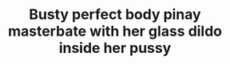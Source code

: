 ---
layout: post
title: Busty perfect body pinay masterbate with her glass dildo inside her pussy
duration: '10:07'
view: 870
rate: 2
video: 'https://flashservice.xvideos.com/embedframe/27643101'
category: 
 - amateur
 - brunette
 - curvy
 - hd
 - masterbate
 - pinay
 - pov
 - student
tags: 
 - pinay-sex
priority: 0.9
changefreq: daily
---